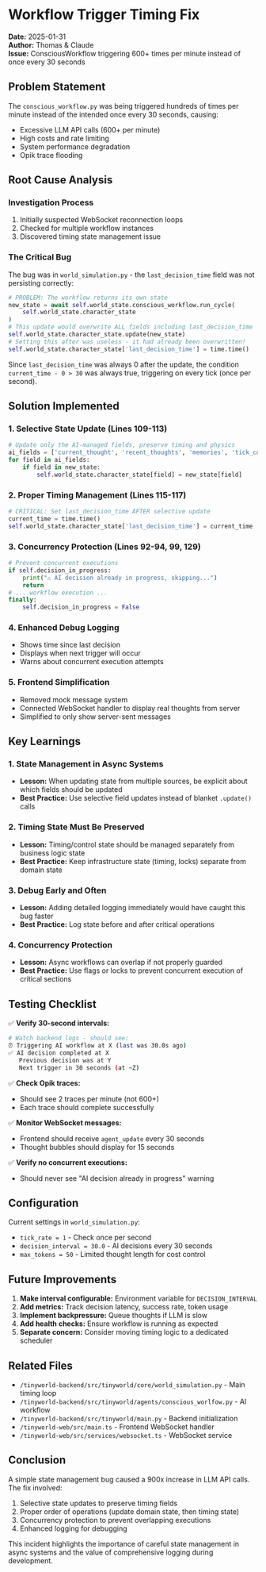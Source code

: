 # Workflow Trigger Timing Fix
**Date:** 2025-01-31  
**Author:** Thomas & Claude  
**Issue:** ConsciousWorkflow triggering 600+ times per minute instead of once every 30 seconds

## Problem Statement

The `conscious_workflow.py` was being triggered hundreds of times per minute instead of the intended once every 30 seconds, causing:
- Excessive LLM API calls (600+ per minute)
- High costs and rate limiting
- System performance degradation
- Opik trace flooding

## Root Cause Analysis

### Investigation Process
1. Initially suspected WebSocket reconnection loops
2. Checked for multiple workflow instances
3. Discovered timing state management issue

### The Critical Bug

The bug was in `world_simulation.py` - the `last_decision_time` field was not persisting correctly:

```python
# PROBLEM: The workflow returns its own state
new_state = await self.world_state.conscious_workflow.run_cycle(
    self.world_state.character_state
)
# This update would overwrite ALL fields including last_decision_time
self.world_state.character_state.update(new_state)
# Setting this after was useless - it had already been overwritten!
self.world_state.character_state['last_decision_time'] = time.time()
```

Since `last_decision_time` was always 0 after the update, the condition `current_time - 0 > 30` was always true, triggering on every tick (once per second).

## Solution Implemented

### 1. Selective State Update (Lines 109-113)
```python
# Update only the AI-managed fields, preserve timing and physics
ai_fields = ['current_thought', 'recent_thoughts', 'memories', 'tick_count', 'character_id']
for field in ai_fields:
    if field in new_state:
        self.world_state.character_state[field] = new_state[field]
```

### 2. Proper Timing Management (Lines 115-117)
```python
# CRITICAL: Set last_decision_time AFTER selective update
current_time = time.time()
self.world_state.character_state['last_decision_time'] = current_time
```

### 3. Concurrency Protection (Lines 92-94, 99, 129)
```python
# Prevent concurrent executions
if self.decision_in_progress:
    print("⚠️ AI decision already in progress, skipping...")
    return
# ... workflow execution ...
finally:
    self.decision_in_progress = False
```

### 4. Enhanced Debug Logging
- Shows time since last decision
- Displays when next trigger will occur
- Warns about concurrent execution attempts

### 5. Frontend Simplification
- Removed mock message system
- Connected WebSocket handler to display real thoughts from server
- Simplified to only show server-sent messages

## Key Learnings

### 1. State Management in Async Systems
- **Lesson:** When updating state from multiple sources, be explicit about which fields should be updated
- **Best Practice:** Use selective field updates instead of blanket `.update()` calls

### 2. Timing State Must Be Preserved
- **Lesson:** Timing/control state should be managed separately from business logic state
- **Best Practice:** Keep infrastructure state (timing, locks) separate from domain state

### 3. Debug Early and Often
- **Lesson:** Adding detailed logging immediately would have caught this bug faster
- **Best Practice:** Log state before and after critical operations

### 4. Concurrency Protection
- **Lesson:** Async workflows can overlap if not properly guarded
- **Best Practice:** Use flags or locks to prevent concurrent execution of critical sections

## Testing Checklist

✅ **Verify 30-second intervals:**
```bash
# Watch backend logs - should see:
⏰ Triggering AI workflow at X (last was 30.0s ago)
✅ AI decision completed at X
   Previous decision was at Y
   Next trigger in 30 seconds (at ~Z)
```

✅ **Check Opik traces:**
- Should see 2 traces per minute (not 600+)
- Each trace should complete successfully

✅ **Monitor WebSocket messages:**
- Frontend should receive `agent_update` every 30 seconds
- Thought bubbles should display for 15 seconds

✅ **Verify no concurrent executions:**
- Should never see "AI decision already in progress" warning

## Configuration

Current settings in `world_simulation.py`:
- `tick_rate = 1` - Check once per second
- `decision_interval = 30.0` - AI decisions every 30 seconds
- `max_tokens = 50` - Limited thought length for cost control

## Future Improvements

1. **Make interval configurable:** Environment variable for `DECISION_INTERVAL`
2. **Add metrics:** Track decision latency, success rate, token usage
3. **Implement backpressure:** Queue thoughts if LLM is slow
4. **Add health checks:** Ensure workflow is running as expected
5. **Separate concern:** Consider moving timing logic to a dedicated scheduler

## Related Files

- `/tinyworld-backend/src/tinyworld/core/world_simulation.py` - Main timing loop
- `/tinyworld-backend/src/tinyworld/agents/conscious_worlfow.py` - AI workflow
- `/tinyworld-backend/src/tinyworld/main.py` - Backend initialization
- `/tinyworld-web/src/main.ts` - Frontend WebSocket handler
- `/tinyworld-web/src/services/websocket.ts` - WebSocket service

## Conclusion

A simple state management bug caused a 900x increase in LLM API calls. The fix involved:
1. Selective state updates to preserve timing fields
2. Proper order of operations (update domain state, then timing state)
3. Concurrency protection to prevent overlapping executions
4. Enhanced logging for debugging

This incident highlights the importance of careful state management in async systems and the value of comprehensive logging during development.